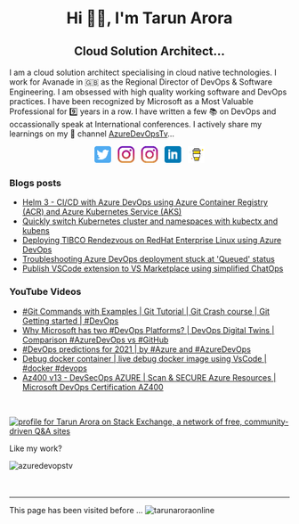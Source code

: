 <h1 align="center">Hi 👋🏼, I'm Tarun Arora</h1>
<h2 align="center">Cloud Solution Architect...</h2>

I am a cloud solution architect specialising in cloud native technologies. I work for Avanade in 🇬🇧 as the Regional Director of DevOps & Software Engineering. I am obsessed with high quality working software and DevOps practices. I have been recognized by Microsoft as a Most Valuable Professional for 9️⃣ years in a row. I have written a few 📚 on DevOps and occassionally speak at International conferences. I actively share my learnings on my 🎥 channel [AzureDevOpsTv](https://bit.ly/azuredevopstv)...

<p align="center">
<a href="https://twitter.com/arora_tarun"><img height="30" src="https://github.com/tarunaroraonline/tarunaroraonline/blob/main/icon/twitter.png?raw=true"></a>&nbsp;&nbsp;
<a href="https://instagram.com/iworldtraveller"><img height="30" src="https://github.com/tarunaroraonline/tarunaroraonline/blob/main/icon/instagram.jpg?raw=true"></a>&nbsp;&nbsp;
<a href="http://facebook.com/azuredevopstv/"><img height="30" src="https://github.com/tarunaroraonline/tarunaroraonline/blob/main/icon/instagram.png?raw=true"></a>&nbsp;&nbsp;
<a href="https://www.linkedin.com/in/tarunaroraonline/"><img height="30" src="https://github.com/tarunaroraonline/tarunaroraonline/blob/main/icon/linkedin.png?raw=true"></a>&nbsp;&nbsp;
<a href="https://www.buymeacoffee.com/azuredevopstv"><img height="30" src="https://github.com/tarunaroraonline/tarunaroraonline/blob/main/icon/by-me-a-coffee.png?raw=true"></a>
</p>

### Blogs posts
<!-- BLOG-POST-LIST:START -->
- [Helm 3 - CI/CD with Azure DevOps using Azure Container Registry (ACR) and Azure Kubernetes Service (AKS)](https://www.visualstudiogeeks.com/devops/helm/deploying-helm-chart-with-azdo)
- [Quickly switch Kubernetes cluster and namespaces with kubectx and kubens](https://www.visualstudiogeeks.com/kubernetes/utilities/using-kubectx-kubens)
- [Deploying TIBCO Rendezvous on RedHat Enterprise Linux using Azure DevOps](https://www.visualstudiogeeks.com/azure/devops/azure%20pipelines/deploying-tibco-rdv-using-azure-devops)
- [Troubleshooting Azure DevOps deployment stuck at 'Queued' status](https://www.visualstudiogeeks.com/azure/devops/azdo-deployment-stage-stuck-at-queued)
- [Publish VSCode extension to VS Marketplace using simplified ChatOps](https://www.visualstudiogeeks.com/azure/devops/chatops-for-vscode-extension)
<!-- BLOG-POST-LIST:END -->

### YouTube Videos
<!-- YOUTUBE:START -->
- [#Git Commands with Examples | Git Tutorial | Git Crash course | Git Getting started | #DevOps](https://www.youtube.com/watch?v=Xg3FFi2hLyY)
- [Why Microsoft has two #DevOps Platforms? | DevOps Digital Twins | Comparison #AzureDevOps vs #GitHub](https://www.youtube.com/watch?v=hgkgcLHED5U)
- [#DevOps predictions for 2021 | by #Azure and #AzureDevOps](https://www.youtube.com/watch?v=oktJGt0zOtU)
- [Debug docker container | live debug docker image using VsCode  | #docker #devops](https://www.youtube.com/watch?v=k0hpant9wXo)
- [Az400 v13 - DevSecOps AZURE | Scan & SECURE Azure Resources  | Microsoft DevOps Certification AZ400](https://www.youtube.com/watch?v=XmMv9HXz8Cc)
<!-- YOUTUBE:END -->

<br />

<a href="https://stackexchange.com/users/158848"><img src="https://stackexchange.com/users/flair/158848.png" width="208" height="58" alt="profile for Tarun Arora on Stack Exchange, a network of free, community-driven Q&amp;A sites" title="profile for Tarun Arora on Stack Exchange, a network of free, community-driven Q&amp;A sites"></a>

Like my work? 
<p><a href="https://www.buymeacoffee.com/azuredevopstv"> <img align="left" src="https://cdn.buymeacoffee.com/buttons/v2/default-yellow.png" height="50" width="210" alt="azuredevopstv" /></a></p><br><br>

<br />
<hr />

<p align="left"> This page has been visited before ... <img src="https://komarev.com/ghpvc/?username=tarunaroraonline&label=Profile%20views&color=0e75b6&style=flat" alt="tarunaroraonline" /> </p>
